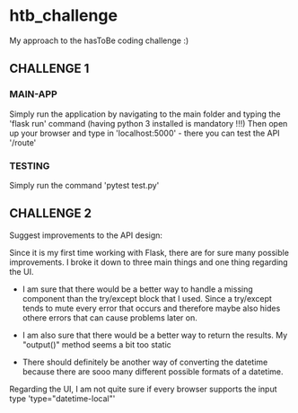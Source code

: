 # htb_challenge
My approach to the hasToBe coding challenge :)


## CHALLENGE 1
### MAIN-APP
Simply run the application by navigating to the main folder and typing the 'flask run' command
(having python 3 installed is mandatory !!!)
Then open up your browser and type in 'localhost:5000' - there you can test the API '/route'

### TESTING
Simply run the command 'pytest test.py'


## CHALLENGE 2
Suggest improvements to the API design:

Since it is my first time working with Flask, there are for sure many possible improvements.
I broke it down to three main things and one thing regarding the UI.

- I am sure that there would be a better way to handle a missing component than the try/except block that I used.
Since a try/except tends to mute every error that occurs and therefore maybe also hides othere errors that can cause problems later on.

- I am also sure that there would be a better way to return the results. My "output()" method seems a bit too static

- There should definitely be another way of converting the datetime because there are sooo many different possible formats of a datetime.

Regarding the UI, I am not quite sure if every browser supports the input type 'type="datetime-local"'